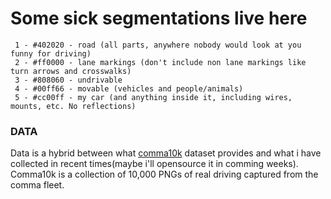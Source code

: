 # Some sick segmentations live here 

```
 1 - #402020 - road (all parts, anywhere nobody would look at you funny for driving)
 2 - #ff0000 - lane markings (don't include non lane markings like turn arrows and crosswalks)
 3 - #808060 - undrivable
 4 - #00ff66 - movable (vehicles and people/animals)
 5 - #cc00ff - my car (and anything inside it, including wires, mounts, etc. No reflections)
```

### DATA
Data is a hybrid between what [comma10k](https://github.com/commaai/comma10k) dataset provides and what i have collected in recent times(maybe i'll opensource it in comming weeks).
</br>
Comma10k is a collection of 10,000 PNGs of real driving captured from the comma fleet.

